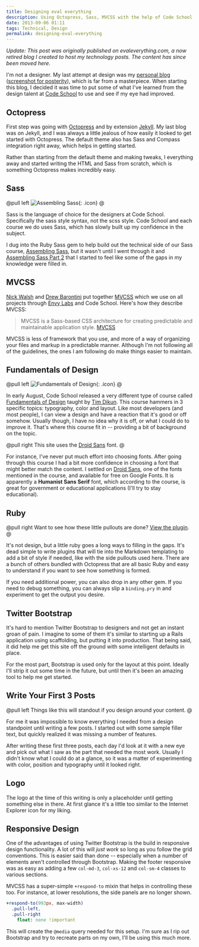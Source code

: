 ```yaml
---
title: Designing eval everything
description: Using Octopress, Sass, MVCSS with the help of Code School courses to design eval everything.
date: 2013-09-06 01:11
tags: Technical, Design
permalink: designing-eval-everything
---
```


_Update: This post was originally published on evaleverything.com, a now retired blog I created to host my technology posts. The content has since been moved here._

I'm not a designer. My last attempt at design was my [personal blog][] ([screenshot for posterity][]), which is far from a masterpiece. When starting this blog, I decided it was time to put some of what I've learned from the design talent at [Code School][] to use and see if my eye had improved.

## Octopress

First step was going with [Octopress][] and by extension [Jekyll][]. My last blog was on Jekyll, and I was always a little jealous of how easily it looked to get started with Octopress. The default theme also has Sass and Compass integration right away, which helps in getting started.

Rather than starting from the default theme and making tweaks, I everything away and started writing the HTML and Sass from scratch, which is something Octopress makes incredibly easy.


## Sass

@pull left
![Assembling Sass](http://localhost:4000/galleries/articles/designing-eval-everything/sass.png){: .icon}
@

Sass is the language of choice for the designers at Code School. Specifically the sass style syntax, not the scss style. Code School and each course we do uses Sass, which has slowly built up my confidence in the subject.

I dug into the Ruby Sass gem to help build out the technical side of our Sass course, [Assembling Sass][], but it wasn't until I went through it and [Assembling Sass Part 2][] that I started to feel like some of the gaps in my knowledge were filled in.

## MVCSS

[Nick Walsh][] and [Drew Barontini][] put together [MVCSS][] which we use on all projects through [Envy Labs][] and Code School. Here's how they describe MVCSS:


> MVCSS is a Sass-based CSS architecture for creating predictable and maintainable application style.
<a href='http://mvcss.github.io/'>MVCSS</a>

MVCSS is less of framework that you use, and more of a way of organizing your files and markup in a predictable manner. Although I'm not following all of the guidelines, the ones I am following do make things easier to maintain.

## Fundamentals of Design

@pull left
![Fundamentals of Design](http://localhost:4000/galleries/articles/designing-eval-everything/design.png){: .icon}
@

In early August, Code School released a very different type of course called [Fundamentals of Design][] taught by [Tim Dikun][]. This course hammers in 3 specific topics: typography, color and layout. Like most developers (and most people), I can view a design and have a reaction that it's good or off somehow. Usually though, I have no idea why it is off, or what I could do to improve it. That's where this course fit in -- providing a bit of background on the topic.

@pull right
This site uses the [Droid Sans](http://www.google.com/fonts/specimen/Droid+Sans) font.
@

For instance, I've never put much effort into choosing fonts. After going through this course I had a bit more confidence in choosing a font that might better match the content. I settled on [Droid Sans], one of the fonts mentioned in the course, and available for free on Google Fonts. It is apparently a **Humanist Sans Serif** font, which according to the course, is great for government or educational applications (I'll try to stay educational).

## Ruby

@pull right
Want to see how these little pullouts are done? [View the plugin](https://github.com/adamfortuna/evaleverything.com/blob/source/plugins/pullside.rb).
@

It's not design, but a little ruby goes a long ways to filling in the gaps. It's dead simple to write plugins that will tie into the Markdown templating to add a bit of style if needed, like with the side pullouts used here. There are a bunch of others bundled with Octopress that are all basic Ruby and easy to understand if you want to see how something is formed.

If you need additional power, you can also drop in any other gem. If you need to debug something, you can always slip a `binding.pry` in and experiment to get the output you desire.

## Twitter Bootstrap

It's hard to mention Twitter Bootstrap to designers and not get an instant groan of pain. I imagine to some of them it's similar to starting up a Rails application using scaffolding, but putting it into production. That being said, it did help me get this site off the ground with some intelligent defaults in place.

For the most part, Bootstrap is used only for the layout at this point. Ideally I'll strip it out some time in the future, but until then it's been an amazing tool to help me get started.


## Write Your First 3 Posts

@pull left
Things like this will standout if you design around your content.
@

For me it was impossible to know everything I needed from a design standpoint until writing a few posts. I started out with some sample filler text, but quickly realized it was missing a number of features.

After writing these first three posts, each day I'd look at it with a new eye and pick out what I saw as the part that needed the most work. Usually I didn't know what I could do at a glance, so it was a matter of experimenting with color, position and typography until it looked right.

## Logo

The logo at the time of this writing is only a placeholder until getting something else in there. At first glance it's a little too similar to the Internet Explorer icon for my liking.

## Responsive Design

One of the advantages of using Twitter Bootstrap is the build in responsive design functionality. A lot of this will _just work_ so long as you follow the grid conventions. This is easier said than done -- especially when a number of elements aren't controlled through Bootstrap. Making the footer responsive was as easy as adding a few `col-md-3`, `col-xs-12` and `col-sm-4` classes to various sections.

MVCSS has a super-simple `+respond-to` mixin that helps in controlling these too. For instance, at lower resolutions, the side panels are no longer shown.

```sass
+respond-to(993px, max-width)
  .pull-left,
  .pull-right
    float: none !important
```

This will create the `@media` query needed for this setup. I'm sure as I rip out Bootstrap and try to recreate parts on my own, I'll be using this much more.


[personal blog]:http://blog.adamfortuna.com/
[screenshot for posterity]:http://localhost:4000/galleries/articles/designing-eval-everything/blog-adamfortuna-com.png
[Code School]:http://codeschool.com
[Octopress]: http://octopress.org/
[Jekyll]:http://github.com/mojombo/jekyll
[Assembling Sass]: http://www.codeschool.com/courses/assembling-sass
[Assembling Sass Part 2]: http://www.codeschool.com/courses/assembling-sass-part-2
[MVCSS]: http://mvcss.github.io/
[Nick Walsh]: http://nick-walsh.com/
[Drew Barontini]: http://drewbarontini.com/
[Envy Labs]: http://envylabs.com/
[View the plugin]: https://github.com/adamfortuna/evaleverything.com/blob/source/plugins/pullside.rb
[Fundamentals of Design]: http://www.codeschool.com/courses/fundamentals-of-design
[Tim Dikun]: http://timdikun.com
[Droid Sans]: http://www.google.com/fonts/specimen/Droid+Sans
